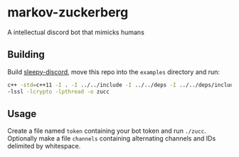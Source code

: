 # markov-zuckerberg
A intellectual discord bot that mimicks humans

## Building
Build [sleepy-discord](https://github.com/yourWaifu/sleepy-discord.git), move this repo into the `examples` directory and run:

```sh
c++ -std=c++11 -I . -I ../../include -I ../../deps -I ../../deps/include -I ../../include/sleepy_discord/IncludeNonexistent main.cpp -L../../buildtools -L/usr/lib -lsleepy_discord -lcpr -lcurl
-lssl -lcrypto -lpthread -o zucc
```

## Usage
Create a file named `token` containing your bot token and run `./zucc`.
Optionally make a file `channels` containing alternating channels and IDs delimited by whitespace.
